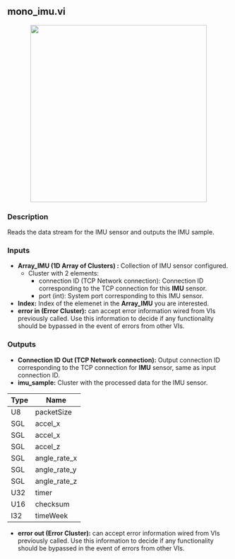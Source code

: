 ## mono_imu.vi
<p align="center">
<img src="https://github.com/monoDriveIO/client/raw/master/WikiPhotos/LV_client/sensors/monoDrive_lvlib_mono__imuc.png" 
width="400"  />
</p>

### Description
Reads the data stream for the IMU sensor and outputs the IMU sample.

### Inputs

- **Array_IMU (1D Array of Clusters) :** Collection of IMU sensor configured.
  - Cluster with 2 elements:
    * connection ID (TCP Network connection): Connection ID corresponding to the TCP connection for this **IMU** sensor.
    * port (int): System port corresponding to this IMU sensor.
- **Index:** Index of the elemenet in the **Array_IMU** you are interested.
- **error in (Error Cluster):** can accept error information wired from VIs previously called. Use this information to decide if any functionality should be bypassed in the event of errors from other VIs.

### Outputs

- **Connection ID Out (TCP Network connection):** Output connection ID corresponding to the TCP connection for **IMU** sensor, same as input connection ID.
- **imu_sample:** Cluster with the processed data for the IMU sensor.

| Type  | Name   |
| ------------ | ------------ |
|U8  | packetSize |
|SGL | accel_x  |
|SGL | accel_x  |
|SGL | accel_z |
|SGL | angle_rate_x |
|SGL | angle_rate_y  |
|SGL | angle_rate_z  |
|U32 | timer |
|U16 | checksum|
|I32 | timeWeek  |

- **error out (Error Cluster):** can accept error information wired from VIs previously called. Use this information to decide if any functionality should be bypassed in the event of errors from other VIs.
